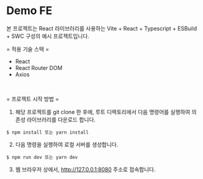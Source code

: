 # Demo FE
본 프로젝트는 React 라이브러리를 사용하는 Vite + React + Typescript + ESBuild + SWC 구성의 예시 프로젝트입니다.


= 적용 기술 스택 =
- React
- React Router DOM
- Axios

<br />

= 프로젝트 시작 방법 = <br /> 
1. 해당 프로젝트를 git clone 한 후에, 루트 디렉토리에서 다음 명령어를 실행하여 의존성 라이브러리를 다운로드 합니다.
```
$ npm install 또는 yarn install
```
2. 다음 명령을 실행하여 로컬 서버를 생성합니다.
```
$ npm run dev 또는 yarn dev
```
3. 웹 브라우저 상에서, http://127.0.0.1:8080 주소로 접속합니다.




